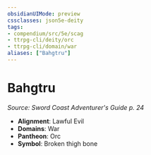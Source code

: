 ```yaml
---
obsidianUIMode: preview
cssclasses: json5e-deity
tags:
- compendium/src/5e/scag
- ttrpg-cli/deity/orc
- ttrpg-cli/domain/war
aliases: ["Bahgtru"]
---
```

# Bahgtru
*Source: Sword Coast Adventurer's Guide p. 24* 

- **Alignment**: Lawful Evil
- **Domains**: War
- **Pantheon**: Orc
- **Symbol**: Broken thigh bone